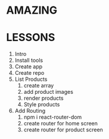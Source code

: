 # AMAZING

# LESSONS

1. Intro
2. Install tools
3. Create app
4. Create repo
5. List Products
    1. create array
    2. add product images
    3. render products
    4. Style products
6. Add Routing
    1. npm i react-router-dom
    2. create router for home screen
    3. create router for product screen
